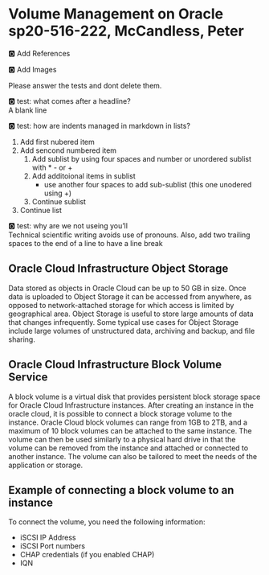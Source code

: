 # Volume Management on Oracle sp20-516-222, McCandless, Peter

:o2: Add References

:o2: Add Images

Please answer the tests and dont delete them.

:o2: test: what comes after a headline?   
A blank line

:o2: test: how are indents managed in markdown in lists?
1. Add first nubered item
2. Add sencond numbered item
    1. Add sublist by using four spaces and number or unordered sublist with * - or +
    2. Add additoional items in sublist
        + use another four spaces to add sub-sublist (this one unodered using +)
    3. Continue sublist
3. Continue list


:o2: test: why are we not useing you’ll  
Technical scientific writing avoids use of pronouns.  Also, add two trailing spaces to the end of a line to have a line break

## Oracle Cloud Infrastructure Object Storage

Data stored as objects in Oracle Cloud can be up to 50 GB in size. Once data is uploaded to Object Storage it can be accessed from anywhere, as opposed to network-attached storage for which access is limited by geographical area.  Object Storage is useful to store large amounts of data that changes infrequently. Some typical use cases for Object Storage include large volumes of unstructured data, archiving and backup, and file sharing.

## Oracle Cloud Infrastructure Block Volume Service

A block volume is a virtual disk that provides persistent block storage space for Oracle Cloud Infrastructure instances.  After creating an instance in the oracle cloud, it is possible to connect a block storage volume to the instance.  Oracle Cloud block volumes can range from 1GB to 2TB, and a maximum of 10 block volumes can be attached to the same instance.  The volume can then be used similarly to a physical hard drive in that the volume can be removed from the instance and attached or connected to another instance.  The volume can also be tailored to meet the needs of the application or storage.  
 
## Example of connecting a block volume to an instance

To connect the volume, you need the following information:
* iSCSI IP Address
* iSCSI Port numbers
* CHAP  credentials (if you enabled CHAP)
* IQN 

